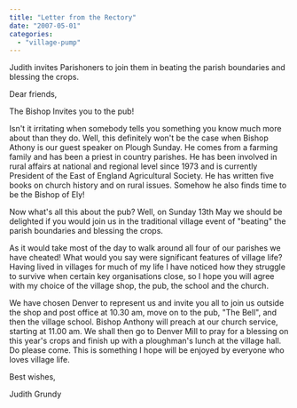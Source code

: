 ```yaml
---
title: "Letter from the Rectory"
date: "2007-05-01"
categories: 
  - "village-pump"
---
```


Judith invites Parishoners to join them in beating the parish boundaries and blessing the crops.

Dear friends,

The Bishop Invites you to the pub!

Isn't it irritating when somebody tells you something you know much more about than they do. Well, this definitely won't be the case when Bishop Athony is our guest speaker on Plough Sunday. He comes from a farming family and has been a priest in country parishes. He has been involved in rural affairs at national and regional level since 1973 and is currently President of the East of England Agricultural Society. He has written five books on church history and on rural issues. Somehow he also finds time to be the Bishop of Ely!

Now what's all this about the pub? Well, on Sunday 13th May we should be delighted if you would join us in the traditional village event of "beating" the parish boundaries and blessing the crops.

As it would take most of the day to walk around all four of our parishes we have cheated! What would you say were significant features of village life? Having lived in villages for much of my life I have noticed how they struggle to survive when certain key organisations close, so I hope you will agree with my choice of the village shop, the pub, the school and the church.

We have chosen Denver to represent us and invite you all to join us outside the shop and post office at 10.30 am, move on to the pub, "The Bell", and then the village school. Bishop Anthony will preach at our church service, starting at 11.00 am. We shall then go to Denver Mill to pray for a blessing on this year's crops and finish up with a ploughman's lunch at the village hall. Do please come. This is something I hope will be enjoyed by everyone who loves village life.

Best wishes,

Judith Grundy

